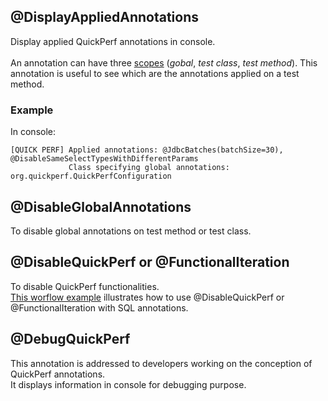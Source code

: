 ## @DisplayAppliedAnnotations
Display applied QuickPerf annotations in console.<br><br>
An annotation can have three [scopes](https://github.com/quick-perf/doc/wiki/QuickPerf#Use-QuickPerf-annotations) (*gobal*, *test class*, *test method*). This annotation is useful to see which are the annotations applied on a test method.


### Example
In console:
```
[QUICK PERF] Applied annotations: @JdbcBatches(batchSize=30), @DisableSameSelectTypesWithDifferentParams
             Class specifying global annotations: org.quickperf.QuickPerfConfiguration
```

## @DisableGlobalAnnotations
To disable global annotations on test method or test class.

## @DisableQuickPerf or @FunctionalIteration
To disable QuickPerf functionalities.<br>
[This worflow example](SQL-annotations#Worflow) illustrates how to use  @DisableQuickPerf or @FunctionalIteration with SQL annotations.

## @DebugQuickPerf
This annotation is addressed to developers working on the conception of QuickPerf annotations.<br>
It displays information in console for debugging purpose.
